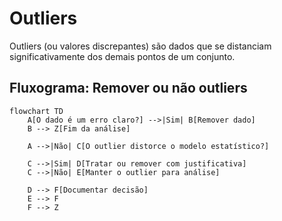 # Outliers
Outliers (ou valores discrepantes) são dados que se distanciam significativamente dos demais pontos de um conjunto.
## Fluxograma: Remover ou não outliers
```mermaid
flowchart TD
    A[O dado é um erro claro?] -->|Sim| B[Remover dado]
    B --> Z[Fim da análise]

    A -->|Não| C[O outlier distorce o modelo estatístico?]

    C -->|Sim| D[Tratar ou remover com justificativa]
    C -->|Não| E[Manter o outlier para análise]

    D --> F[Documentar decisão]
    E --> F
    F --> Z
```

